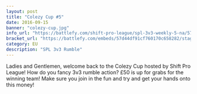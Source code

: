```yaml
---
layout: post
title: "Colezy Cup #5"
date: 2016-09-15
banner: "colezy-cup.jpg"
info_url: "https://battlefy.com/shift-pro-league/spl-3v3-weekly-5-na/57d44df91cf760170c658282/info"
bracket_url: "https://battlefy.com/embeds/57d44df91cf760170c658282/stage/57d44df91cf760170c658283"
category: EU
description: "SPL 3v3 Rumble"
---
```


Ladies and Gentlemen, welcome back to the Colezy Cup hosted by Shift Pro League! How do you fancy 3v3 rumble action? £50 is up for grabs for the winning team! Make sure you join in the fun and try and get your hands onto this money!
